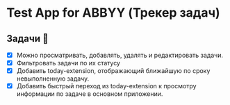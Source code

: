 # Test App for ABBYY (Трекер задач)
## Задачи 🌟
- [x] Можно просматривать, добавлять, удалять и редактировать задачи.
- [x] Фильтровать задачи по их статусу
- [x] Добавить today-extension, отображающий ближайшую по сроку невыполненную задачу.
- [x] Добавить быстрый переход из today-extension к просмотру информации по задаче в основном приложении.
